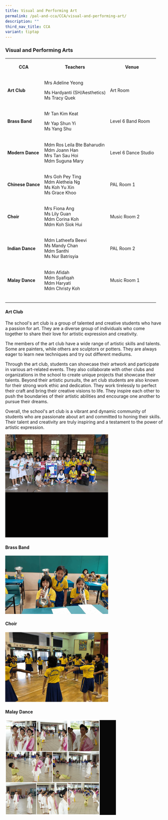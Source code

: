 ```yaml
---
title: Visual and Performing Art
permalink: /pal-and-cca/CCA/visual-and-performing-art/
description: ""
third_nav_title: CCA
variant: tiptap
---
```

<h3>Visual and Performing Arts</h3><table><tbody><tr><th rowspan="1" colspan="1"><p><strong>CCA</strong></p></th><th rowspan="1" colspan="1"><p><strong>Teachers</strong></p></th><th rowspan="1" colspan="1"><p><strong>Venue</strong></p></th></tr><tr><td rowspan="1" colspan="1"><p><strong>Art Club</strong></p></td><td rowspan="1" colspan="1"><p>Mrs Adeline Yeong</p><p>Ms Hardyanti (SH/Aesthetics) <br>Ms Tracy Quek</p></td><td rowspan="1" colspan="1"><p>Art Room</p></td></tr><tr><td rowspan="1" colspan="1"><p><strong>Brass Band</strong></p></td><td rowspan="1" colspan="1"><p>Mr Tan Kim Keat</p><p>Mr Yap Shun Yi <br>Ms Yang Shu</p></td><td rowspan="1" colspan="1"><p>Level 6 Band Room</p></td></tr><tr><td rowspan="1" colspan="1"><p><strong>Modern Dance</strong></p></td><td rowspan="1" colspan="1"><p>Mdm Ros Leila Bte Baharudin <br>Mdm Joann Han<br>Mrs Tan Sau Hoi <br>Mdm Suguna Mary</p></td><td rowspan="1" colspan="1"><p>Level 6 Dance Studio</p></td></tr><tr><td rowspan="1" colspan="1"><p><strong>Chinese Dance</strong></p></td><td rowspan="1" colspan="1"><p>Mrs Goh Pey Ting <br>Mdm Aletheia Ng <br>Ms Koh Yu Xin<br>Ms Grace Khoo</p></td><td rowspan="1" colspan="1"><p>PAL Room 1</p></td></tr><tr><td rowspan="1" colspan="1"><p><strong>Choir</strong></p></td><td rowspan="1" colspan="1"><p>Mrs Fiona Ang <br>Ms Lily Guan <br>Mdm Corina Koh<br>Mdm Koh Siok Hui</p></td><td rowspan="1" colspan="1"><p>Music Room 2</p></td></tr><tr><td rowspan="1" colspan="1"><p><strong>Indian Dance</strong></p></td><td rowspan="1" colspan="1"><p>Mdm Latheefa Beevi <br>Ms Mandy Chan<br>Mdm Santhi<br>Ms Nur Batrisyia</p></td><td rowspan="1" colspan="1"><p>PAL Room 2</p></td></tr><tr><td rowspan="1" colspan="1"><p><strong>Malay Dance</strong></p></td><td rowspan="1" colspan="1"><p>Mdm Afidah <br>Mdm Syafiqah <br>Mdm Haryati<br>Mdm Christy Koh</p></td><td rowspan="1" colspan="1"><p>Music Room 1</p></td></tr><tr><td rowspan="1" colspan="1"><p></p></td><td rowspan="1" colspan="1"><p></p></td><td rowspan="1" colspan="1"><p></p></td></tr></tbody></table><h4>Art Club</h4><p>The school's art club is a group of talented and creative students who have a passion for art. They are a diverse group of individuals who come together to share their love for artistic expression and creativity.</p><p>The members of the art club have a wide range of artistic skills and talents. Some are painters, while others are sculptors or potters. They are always eager to learn new techniques and try out different mediums.</p><p>Through the art club, students can showcase their artwork and participate in various art-related events. They also collaborate with other clubs and organizations in the school to create unique projects that showcase their talents. Beyond their artistic pursuits, the art club students are also known for their strong work ethic and dedication. They work tirelessly to perfect their craft and bring their creative visions to life. They inspire each other to push the boundaries of their artistic abilities and encourage one another to pursue their dreams.</p><p>Overall, the school's art club is a vibrant and dynamic community of students who are passionate about art and committed to honing their skills. Their talent and creativity are truly inspiring and a testament to the power of artistic expression.</p><div class="isomer-image-wrapper"><img style="width:65%" height="auto" width="100%" src="/images/art%20club.gif"></div><h4>Brass Band</h4><div class="isomer-image-wrapper"><img style="width:65%" height="auto" width="100%" src="/images/bass%20band.gif"></div><h4>Choir</h4><div class="isomer-image-wrapper"><img style="width:65%" height="auto" width="100%" src="/images/choir.gif"></div><h4>Malay Dance</h4><div class="isomer-image-wrapper"><img style="width:70%" height="auto" width="100%" src="/images/malay%20dance.gif"></div><p></p>